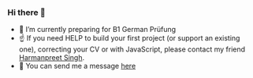 ### Hi there 👋

- 🌱 I’m currently preparing for B1 German Prüfung
- :point_up: If you need HELP to build your first project (or support an existing one), correcting your CV or with JavaScript, 
please contact my friend [Harmanpreet Singh](https://github.com/harman052).
- 💬 You can send me a message [here](https://bit.ly/3043HuX) 
